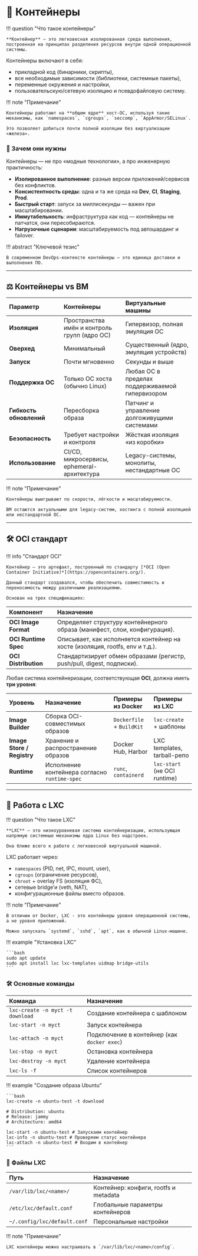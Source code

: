 # 🧱 Контейнеры

!!! question "Что такое контейнеры"

    **Контейнер** — это легковесная изолированная среда выполнения, построенная на принципах разделения ресурсов внутри одной операционной системы.

Контейнеры включают в себя:

- прикладной код (бинарники, скрипты),
- все необходимые зависимости (библиотеки, системные пакеты),
- переменные окружения и настройки,
- пользовательскую/сетевую изоляцию и псевдофайловую систему.

!!! note "Примечание"

    Контейнеры работают на **общем ядре** хост-ОС, используя такие механизмы, как `namespaces`, `cgroups`, `seccomp`, `AppArmor/SELinux`.

    Это позволяет добиться почти полной изоляции без виртуализации «железа».

### 🎯 Зачем они нужны

Контейнеры — не про «модные технологии», а про инженерную практичность:

- **Изолированное выполнение**: разные версии приложений/сервисов без конфликтов.
- **Консистентность среды**: одна и та же среда на **Dev**, **CI**, **Staging**, **Prod**.
- **Быстрый старт**: запуск за миллисекунды — важен при масштабировании.
- **Иммутабельность**: инфраструктура как код — контейнеры не патчатся, они пересобираются.
- **Нагрузочные сценарии**: масштабируемость под автошардинг и failover.

!!! abstract "Ключевой тезис"

    В современном DevOps-контексте контейнеры — это единица доставки и выполнения ПО.

---

## ⚖️ Контейнеры vs ВМ

| Параметр | Контейнеры | Виртуальные машины |
| :--- | :--- | :--- |
| **Изоляция** | Пространства имён и контроль групп (ядро ОС) | Гипервизор, полная эмуляция ОС |
| **Оверхед** | Минимальный | Существенный (ядро, эмуляция устройств) |
| **Запуск** | Почти мгновенно | Секунды и выше |
| **Поддержка ОС** | Только ОС хоста (обычно Linux) | Любая ОС в пределах поддерживаемой гипервизором |
| **Гибкость обновлений** | Пересборка образа | Патчинг и управление долгоживущими системами |
| **Безопасность** | Требует настройки и контроля | Жёсткая изоляция «из коробки» |
| **Использование** | CI/CD, микросервисы, ephemeral-архитектура | Legacy-системы, монолиты, нестандартные ОС |

!!! note "Примечание"

    Контейнеры выигрывают по скорости, лёгкости и масштабируемости.

    ВМ остаются актуальными для legacy-систем, хостинга с полной изоляцией или нестандартной ОС.

---

## 🛠️ OCI стандарт

!!! info "Стандарт OCI"

    Контейнер — это артефакт, построенный по стандарту [*OCI (Open Container Initiative)*](https://opencontainers.org/).

    Данный стандарт создавался, чтобы обеспечить совместимость и переносимость между различными реализациями.

    Основан на трех спецификациях:

| Компонент | Назначение |
| :--- | :--- |
| **OCI Image Format** | Определяет структуру контейнерного образа (манифест, слои, конфигурация). |
| **OCI Runtime Spec** | Описывает, как исполняется контейнер на хосте (изоляция, rootfs, env и т.д.). |
| **OCI Distribution** | Стандартизирует обмен образами (регистр, push/pull, digest, подписки). |

Любая система контейнеризации, соответствующая **OCI**, должна иметь **три уровня**:

| Уровень | Назначение | Примеры из Docker | Примеры из LXC |
| :--- | :--- | :--- | :--- |
| **Image Builder** | Сборка OCI-совместимых образов | `Dockerfile` + `BuildKit` | `lxc-create` + шаблоны |
| **Image Store / Registry** | Хранение и распространение образов | Docker Hub, Harbor | LXC templates, tarball-репо |
| **Runtime** | Исполнение контейнера согласно `runtime-spec` | `runc`, `containerd` | `lxc-start` (не OCI runtime) |

---

## 🧪 Работа с LXC

!!! question "Что такое LXC"

    **LXC** — это низкоуровневая система контейнеризации, использующая напрямую системные механизмы ядра Linux без надстроек.

    Она ближе всего к работе с легковесной виртуальной машиной.

LXC работает через:

- `namespaces` (PID, net, IPC, mount, user),
- `cgroups` (ограничение ресурсов),
- `chroot` + overlay FS (изоляция ФС),
- сетевые bridge’и (veth, NAT),
- конфигурационные файлы вместо образов.

!!! note "Примечание"

    В отличии от Docker, LXC - это контейнеры уровня операционной системы, а не уровня приложений.

    Можно запускать `systemd`, `sshd`, `apt`, как в обычной Linux-машине.

!!! example "Установка LXC"

    ```bash
    sudo apt update
    sudo apt install lxc lxc-templates uidmap bridge-utils
    ```

### 🛠️ Основные команды

| Команда | Назначение |
| :--- | :--- |
| `lxc-create -n myct -t download` | Создание контейнера с шаблоном |
| `lxc-start -n myct` | Запуск контейнера |
| `lxc-attach -n myct` | Подключение в контейнер (как `docker exec`) |
| `lxc-stop -n myct` | Остановка контейнера |
| `lxc-destroy -n myct` | Удаление контейнера |
| `lxc-ls -f` | Список контейнеров |


!!! example "Создание образа Ubuntu"

    ```bash
    lxc-create -n ubuntu-test -t download

    # Distribution: ubuntu
    # Release: jammy
    # Architecture: amd64

    lxc-start -n ubuntu-test # Запускаем контейнер
    lxc-info -n ubuntu-test # Проверяем статус контейнера
    lxc-attach -n ubuntu-test # Входим в контейнер
    ```

### 📂 Файлы LXC

| Путь | Назначение |
| :--- | :--- |
| `/var/lib/lxc/<name>/` | Контейнер: конфиги, rootfs и metadata |
| `/etc/lxc/default.conf` | Глобальные параметры контейнеров |
| `~/.config/lxc/default.conf` | Персональные настройки |

!!! note "Примечание"

    LXC контейнеры можно настраивать в `/var/lib/lxc/<name>/config`.
